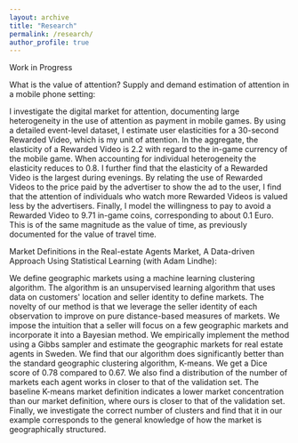 ```yaml
---
layout: archive
title: "Research"
permalink: /research/
author_profile: true
---
```



Work in Progress

 
What is the value of attention? Supply and demand estimation of attention in a mobile phone setting:
 
I investigate the digital market for attention, documenting large heterogeneity in the use of attention as payment in mobile games. By using a detailed event-level dataset, I estimate user elasticities for a 30-second Rewarded Video, which is my unit of attention. In the aggregate, the elasticity of a  Rewarded Video is 2.2 with regard to the in-game currency of the mobile game. When accounting for individual heterogeneity the elasticity reduces to 0.8. I further find that the elasticity of a Rewarded Video is the largest during evenings. By relating the use of  Rewarded Videos to the price paid by the advertiser to show the ad to the user, I find that the attention of individuals who watch more  Rewarded Videos is valued less by the advertisers. Finally, I model the willingness to pay to avoid a  Rewarded Video to 9.71 in-game coins, corresponding to about 0.1 Euro. This is of the same magnitude as the value of time, as previously documented for the value of travel time. 

Market Definitions in the Real-estate Agents Market,  A Data-driven Approach Using Statistical Learning (with Adam Lindhe): 

We define geographic markets using a machine learning clustering algorithm. The algorithm is an unsupervised learning algorithm that uses data on customers' location and seller identity to define markets. The novelty of our method is that we leverage the seller identity of each observation to improve on pure distance-based measures of markets. We impose the intuition that a seller will focus on a few geographic markets and incorporate it into a Bayesian method. We empirically implement the method using a Gibbs sampler and estimate the geographic markets for real estate agents in Sweden. We find that our algorithm does significantly better than the standard geographic clustering algorithm, K-means. We get a Dice score of 0.78 compared to 0.67. We also find a distribution of the number of markets each agent works in closer to that of the validation set. The baseline K-means market definition indicates a lower market concentration than our market definition, where ours is closer to that of the validation set. Finally, we investigate the correct number of clusters and find that it in our example corresponds to the general knowledge of how the market is geographically structured.   
